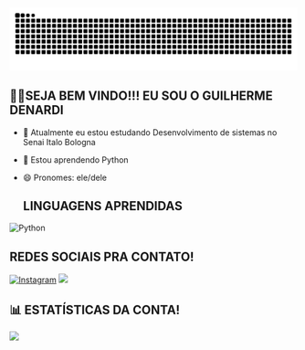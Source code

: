  <picture>
  <source media="(prefers-color-scheme: dark)" srcset="https://raw.githubusercontent.com/v1ih/v1ih/output/github-snake-dark.svg" />
  <source media="(prefers-color-scheme: dark)" srcset="https://raw.githubusercontent.com/v1ih/v1ih/output/github-snake.svg" />
  <img alt="github-snake" src="https://raw.githubusercontent.com/v1ih/v1ih/output/github-snake.svg" />
 
</picture>


## 👨‍🎓**SEJA BEM VINDO!!! EU SOU O GUILHERME DENARDI**


- 🌱 Atualmente eu estou estudando Desenvolvimento de sistemas no Senai Italo Bologna 
- 💬 Estou aprendendo Python
- 😄 Pronomes: ele/dele

  ## LINGUAGENS APRENDIDAS
<img 
    align="" 
    alt="Python" 
    title="Python"
    width="26px" 
    style="padding-right: 10px;" 
    src="https://cdn.jsdelivr.net/gh/devicons/devicon@latest/icons/python/python-original.svg" 
    />

  ## REDES SOCIAIS PRA CONTATO!
[![Instagram](https://img.shields.io/badge/Instagram-E4405F?style=for-the-badge&logo=instagram&logoColor=white)](https://instagram.com/miguelito_rochaa)
<a href = "mailto:guidenardi28@gmail.com"><img src="https://img.shields.io/badge/-Gmail-%23333?style=for-the-badge&logo=gmail&logoColor=white" target="_blank"></a> 
 ## 📊 ESTATÍSTICAS DA CONTA!
  <div>
   <a href="https://beacons.ai/Denardi28">
   <img height="180em" src="https://github-readme-stats.vercel.app/api?username=Denardi28&show_icons=true&theme=blue-green&include_all_commits=true&count_private=true"/>
 </div>


